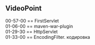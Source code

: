 
VideoPoint
---

00-57-00 == FirstServlet  
01-06-00 == maven-war-plugin  
01-29-30 == HttpServlet  
01-33-00 == EncodingFilter. кодировка  


